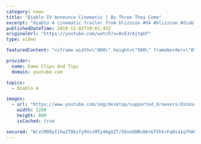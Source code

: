 ```yaml
---
category: news
title: "Diablo IV Announce Cinematic | By Three They Come"
excerpt: "diablo 4 cinematic trailer from blizzcon #d4 #blizzcon #diablo."
publishedDateTime: 2019-11-01T19:01:45Z
originalUrl: "https://youtube.com/watch?v=0vE3rAjtqUY"
type: video

featuredContent: "<iframe width=\"800\" height=\"500\" frameborder=\"0\" src=\"https://www.youtube.com/embed/0vE3rAjtqUY\" allow=\"accelerometer; autoplay; encrypted-media; gyroscope; picture-in-picture\" allowfullscreen></iframe>"

provider:
  name: Game Clips And Tips
  domain: youtube.com

topics:
  - Diablo 4

images:
  - url: "https://www.youtube.com/img/desktop/supported_browsers/dinosaur.png"
    width: 1200
    height: 800
    isCached: true

secured: "W/zCM89pI1hw2T0Esfy9VcsMfy46gUZT/5EnoQHBv8A+Gf5hSrFq0sa1q7hWXr0R0gmlIrVxQ1ts2U5ryRAA2lFFQX5rtvwsJOZmyLR0eQwJbDXB+nBAv+tve5CL5eWUgqk5is3qFEJ168VQ/35hrk4Ear9Lqeod6kO8ztmAZL8SmG+LVWLADmjPi4TK8/4KDOpLDs8/QpXFrBHrB0LtXwanIH6M2TyYgKxIVWAXWSf1XTGdK+BySQBd1Es8+MciA6dKqNQHoFg5BRMvRjQiC10SMzjkGk76yKCrNmfywZTsF1DcAHXFEIkTkQU3Z2NRyz4yAZ9LwQhkLNSazyJlH6DgxNcA5YlHEjbXCFT3kkjO8a5jepuwWcT+WSz6+4RWv7GLT51Rk9EtumNaeIsmjg==;CzBFsqzII4lzRyJlGDrGQA=="
---
```


